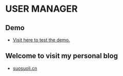 USER MANAGER
===

## Demo

- [Visit here to test the demo.](http://www.suosuoli.cn:8086/user/home)


## Welcome to visit my personal blog

- [suosuoli.cn](https://www.suosuoli.cn)
